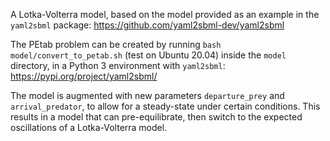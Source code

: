 A Lotka-Volterra model, based on the model provided as an example in the `yaml2sbml` package: https://github.com/yaml2sbml-dev/yaml2sbml

The PEtab problem can be created by running `bash model/convert_to_petab.sh` (test on Ubuntu 20.04) inside the `model` directory, in a Python 3 environment with `yaml2sbml`: https://pypi.org/project/yaml2sbml/

The model is augmented with new parameters `departure_prey` and `arrival_predator`, to allow for a steady-state under certain conditions. This results in a model that can pre-equilibrate, then switch to the expected oscillations of a Lotka-Volterra model.
